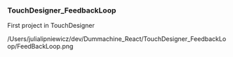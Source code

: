 ### TouchDesigner_FeedbackLoop
First project in TouchDesigner


/Users/julialipniewicz/dev/Dummachine_React/TouchDesigner_FeedbackLoop/FeedBackLoop.png

